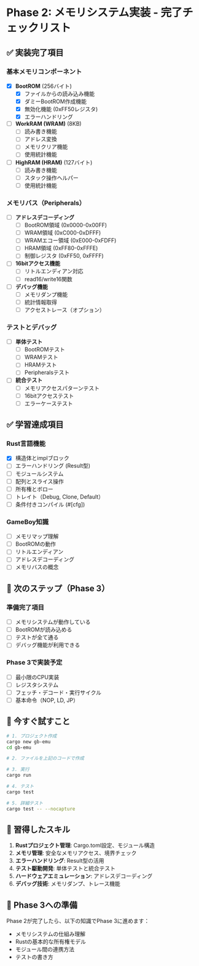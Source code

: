 # Phase 2: メモリシステム実装 - 完了チェックリスト

## ✅ 実装完了項目

### 基本メモリコンポーネント
- [x] **BootROM** (256バイト)
  - [x] ファイルからの読み込み機能
  - [x] ダミーBootROM作成機能
  - [x] 無効化機能 (0xFF50レジスタ)
  - [x] エラーハンドリング

- [ ] **WorkRAM (WRAM)** (8KB)
  - [ ] 読み書き機能
  - [ ] アドレス変換
  - [ ] メモリクリア機能
  - [ ] 使用統計機能

- [ ] **HighRAM (HRAM)** (127バイト)
  - [ ] 読み書き機能
  - [ ] スタック操作ヘルパー
  - [ ] 使用統計機能

### メモリバス（Peripherals）
- [ ] **アドレスデコーディング**
  - [ ] BootROM領域 (0x0000-0x00FF)
  - [ ] WRAM領域 (0xC000-0xDFFF)
  - [ ] WRAMエコー領域 (0xE000-0xFDFF)
  - [ ] HRAM領域 (0xFF80-0xFFFE)
  - [ ] 制御レジスタ (0xFF50, 0xFFFF)

- [ ] **16bitアクセス機能**
  - [ ] リトルエンディアン対応
  - [ ] read16/write16関数

- [ ] **デバッグ機能**
  - [ ] メモリダンプ機能
  - [ ] 統計情報取得
  - [ ] アクセストレース（オプション）

### テストとデバッグ
- [ ] **単体テスト**
  - [ ] BootROMテスト
  - [ ] WRAMテスト 
  - [ ] HRAMテスト
  - [ ] Peripheralsテスト

- [ ] **統合テスト**
  - [ ] メモリアクセスパターンテスト
  - [ ] 16bitアクセステスト
  - [ ] エラーケーステスト

## ✅ 学習達成項目

### Rust言語機能
- [x] 構造体とimplブロック
- [ ] エラーハンドリング (Result型)
- [ ] モジュールシステム
- [ ] 配列とスライス操作
- [ ] 所有権とボロー
- [ ] トレイト（Debug, Clone, Default）
- [ ] 条件付きコンパイル (#[cfg])

### GameBoy知識
- [ ] メモリマップ理解
- [ ] BootROMの動作
- [ ] リトルエンディアン
- [ ] アドレスデコーディング
- [ ] メモリバスの概念

## 🎯 次のステップ（Phase 3）

### 準備完了項目
- [ ] メモリシステムが動作している
- [ ] BootROMが読み込める
- [ ] テストが全て通る
- [ ] デバッグ機能が利用できる

### Phase 3で実装予定
- [ ] 最小限のCPU実装
- [ ] レジスタシステム
- [ ] フェッチ・デコード・実行サイクル
- [ ] 基本命令（NOP, LD, JP）

## 🔧 今すぐ試すこと

```bash
# 1. プロジェクト作成
cargo new gb-emu
cd gb-emu

# 2. ファイルを上記のコードで作成

# 3. 実行
cargo run

# 4. テスト
cargo test

# 5. 詳細テスト
cargo test -- --nocapture
```

## 📝 習得したスキル

1. **Rustプロジェクト管理**: Cargo.toml設定、モジュール構造
2. **メモリ管理**: 安全なメモリアクセス、境界チェック
3. **エラーハンドリング**: Result型の活用
4. **テスト駆動開発**: 単体テストと統合テスト
5. **ハードウェアエミュレーション**: アドレスデコーディング
6. **デバッグ技術**: メモリダンプ、トレース機能

## 🚀 Phase 3への準備

Phase 2が完了したら、以下の知識でPhase 3に進めます：
- メモリシステムの仕組み理解
- Rustの基本的な所有権モデル
- モジュール間の連携方法
- テストの書き方
